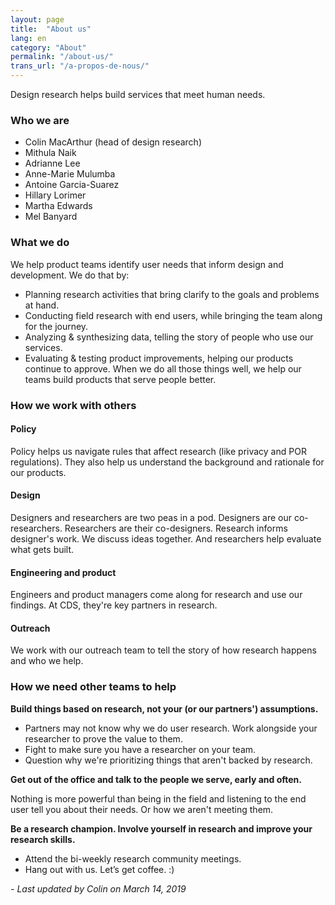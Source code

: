 ```yaml
---
layout: page
title:  "About us"
lang: en
category: "About"
permalink: "/about-us/"
trans_url: "/a-propos-de-nous/"
---
```


Design research helps build services that meet human needs. 

### Who we are
* Colin MacArthur (head of design research)
* Mithula Naik
* Adrianne Lee
* Anne-Marie Mulumba
* Antoine Garcia-Suarez
* Hillary Lorimer
* Martha Edwards
* Mel Banyard

### What we do
We help product teams identify user needs that inform design and development.
We do that by:
- Planning research activities that bring clarify to the goals and problems at hand.
- Conducting field research with end users, while bringing the team along for the journey.
- Analyzing & synthesizing data, telling the story of people who use our services.
- Evaluating & testing product improvements, helping our products continue to approve.
When we do all those things well, we help our teams build products that serve people better.

### How we work with others

#### Policy
Policy helps us navigate rules that affect research (like privacy and POR regulations). They also help us understand the background and rationale for our products.

#### Design
Designers and researchers are two peas in a pod. Designers are our co-researchers. Researchers are their co-designers. Research informs designer's work. We discuss ideas together. And researchers help evaluate what gets built.

#### Engineering and product
Engineers and product managers come along for research and use our findings. At CDS, they're key partners in research.

#### Outreach
We work with our outreach team to tell the story of how research happens and who we help.

### How we need other teams to help

**Build things based on research, not your (or our partners') assumptions.**

- Partners may not know why we do user research. Work alongside your researcher to prove the value to them.
- Fight to make sure you have a researcher on your team.
- Question why we're prioritizing things that aren't backed by research.

**Get out of the office and talk to the people we serve, early and often.**

Nothing is more powerful than being in the field and listening to the end user tell you about their needs. Or how we aren't meeting them.

**Be a research champion. Involve yourself in research and improve your research skills.**

- Attend the bi-weekly research community meetings. 
- Hang out with us. Let’s get coffee. :) 

_- Last updated by Colin on March 14, 2019_
